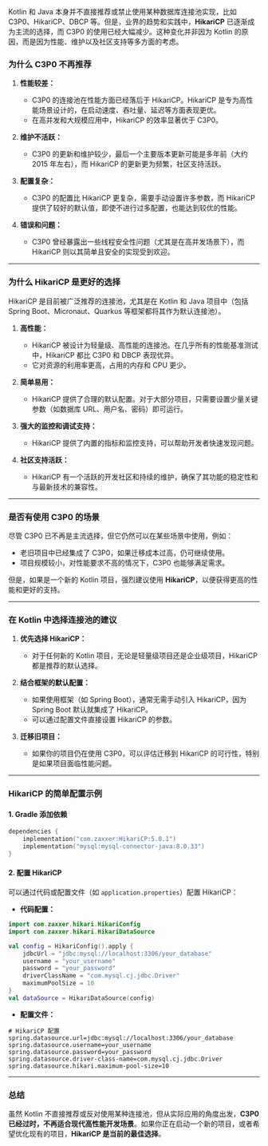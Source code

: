 Kotlin 和 Java 本身并不直接推荐或禁止使用某种数据库连接池实现，比如 C3P0、HikariCP、DBCP 等。但是，业界的趋势和实践中，**HikariCP** 已逐渐成为主流的选择，而 C3P0 的使用已经大幅减少。这种变化并非因为 Kotlin 的原因，而是因为性能、维护以及社区支持等多方面的考虑。

### **为什么 C3P0 不再推荐**

1. **性能较差：**
    
    - C3P0 的连接池在性能方面已经落后于 HikariCP。HikariCP 是专为高性能场景设计的，在启动速度、吞吐量、延迟等方面表现更优。
    - 在高并发和大规模应用中，HikariCP 的效率显著优于 C3P0。
2. **维护不活跃：**
    
    - C3P0 的更新和维护较少，最后一个主要版本更新可能是多年前（大约 2015 年左右），而 HikariCP 的更新更为频繁，社区支持活跃。
3. **配置复杂：**
    
    - C3P0 的配置比 HikariCP 更复杂，需要手动设置许多参数，而 HikariCP 提供了较好的默认值，即使不进行过多配置，也能达到较优的性能。
4. **错误和问题：**
    
    - C3P0 曾经暴露出一些线程安全性问题（尤其是在高并发场景下），而 HikariCP 则以其简单且安全的实现受到欢迎。

---

### **为什么 HikariCP 是更好的选择**

HikariCP 是目前被广泛推荐的连接池，尤其是在 Kotlin 和 Java 项目中（包括 Spring Boot、Micronaut、Quarkus 等框架都将其作为默认连接池）。

1. **高性能：**
    
    - HikariCP 被设计为轻量级、高性能的连接池。在几乎所有的性能基准测试中，HikariCP 都比 C3P0 和 DBCP 表现优异。
    - 它对资源的利用率更高，占用的内存和 CPU 更少。
2. **简单易用：**
    
    - HikariCP 提供了合理的默认配置。对于大部分项目，只需要设置少量关键参数（如数据库 URL、用户名、密码）即可运行。
3. **强大的监控和调试支持：**
    
    - HikariCP 提供了内置的指标和监控支持，可以帮助开发者快速发现问题。
4. **社区支持活跃：**
    
    - HikariCP 有一个活跃的开发社区和持续的维护，确保了其功能的稳定性和与最新技术的兼容性。

---

### **是否有使用 C3P0 的场景**

尽管 C3P0 已不再是主流选择，但它仍然可以在某些场景中使用，例如：

- 老旧项目中已经集成了 C3P0，如果迁移成本过高，仍可继续使用。
- 项目规模较小，对性能要求不高的情况下，C3P0 也能够满足需求。

但是，如果是一个新的 Kotlin 项目，强烈建议使用 **HikariCP**，以便获得更高的性能和更好的支持。

---

### **在 Kotlin 中选择连接池的建议**

1. **优先选择 HikariCP：**
    
    - 对于任何新的 Kotlin 项目，无论是轻量级项目还是企业级项目，HikariCP 都是推荐的默认选择。
2. **结合框架的默认配置：**
    
    - 如果使用框架（如 Spring Boot），通常无需手动引入 HikariCP，因为 Spring Boot 默认就集成了 HikariCP。
    - 可以通过配置文件直接设置 HikariCP 的参数。
3. **迁移旧项目：**
    
    - 如果你的项目仍在使用 C3P0，可以评估迁移到 HikariCP 的可行性，特别是如果项目面临性能问题。

---

### **HikariCP 的简单配置示例**

#### **1. Gradle 添加依赖**

```kotlin
dependencies {
    implementation("com.zaxxer:HikariCP:5.0.1")
    implementation("mysql:mysql-connector-java:8.0.33")
}
```

#### **2. 配置 HikariCP**

可以通过代码或配置文件（如 `application.properties`）配置 HikariCP：

- **代码配置：**

```kotlin
import com.zaxxer.hikari.HikariConfig
import com.zaxxer.hikari.HikariDataSource

val config = HikariConfig().apply {
    jdbcUrl = "jdbc:mysql://localhost:3306/your_database"
    username = "your_username"
    password = "your_password"
    driverClassName = "com.mysql.cj.jdbc.Driver"
    maximumPoolSize = 10
}
val dataSource = HikariDataSource(config)
```

- **配置文件：**

```properties
# HikariCP 配置
spring.datasource.url=jdbc:mysql://localhost:3306/your_database
spring.datasource.username=your_username
spring.datasource.password=your_password
spring.datasource.driver-class-name=com.mysql.cj.jdbc.Driver
spring.datasource.hikari.maximum-pool-size=10
```

---

### **总结**

虽然 Kotlin 不直接推荐或反对使用某种连接池，但从实际应用的角度出发，**C3P0 已经过时，不再适合现代高性能开发场景**。如果你正在启动一个新的项目，或者希望优化现有的项目，**HikariCP 是当前的最佳选择**。